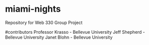 # miami-nights
Repository for Web 330 Group Project

#contributors
Professor Krasso - Bellevue University
Jeff Shepherd - Bellevue University
Janet Blohn - Bellevue University
